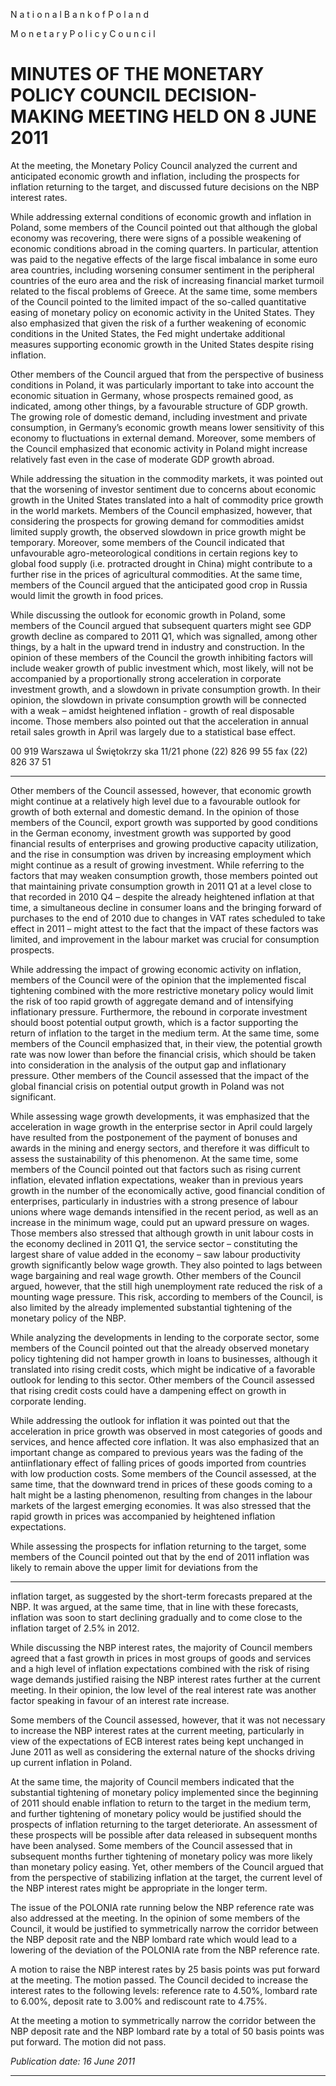 N a t i o n a l B a n k o f P o l a n d

M o n e t a r y P o l i c y C o u n c i l

# MINUTES OF THE MONETARY POLICY COUNCIL DECISION-MAKING MEETING HELD ON 8 JUNE 2011

At the meeting, the Monetary Policy Council analyzed the current and anticipated economic growth and
inflation, including the prospects for inflation returning to the target, and discussed future decisions on
the NBP interest rates.

While addressing external conditions of economic growth and inflation in Poland, some members of the
Council pointed out that although the global economy was recovering, there were signs of a possible
weakening of economic conditions abroad in the coming quarters. In particular, attention was paid to the
negative effects of the large fiscal imbalance in some euro area countries, including worsening consumer
sentiment in the peripheral countries of the euro area and the risk of increasing financial market turmoil
related to the fiscal problems of Greece. At the same time, some members of the Council pointed to the
limited impact of the so-called quantitative easing of monetary policy on economic activity in the United
States. They also emphasized that given the risk of a further weakening of economic conditions in the
United States, the Fed might undertake additional measures supporting economic growth in the United
States despite rising inflation.

Other members of the Council argued that from the perspective of business conditions in Poland, it was
particularly important to take into account the economic situation in Germany, whose prospects
remained good, as indicated, among other things, by a favourable structure of GDP growth. The growing
role of domestic demand, including investment and private consumption, in Germany’s economic
growth means lower sensitivity of this economy to fluctuations in external demand. Moreover, some
members of the Council emphasized that economic activity in Poland might increase relatively fast even
in the case of moderate GDP growth abroad.

While addressing the situation in the commodity markets, it was pointed out that the worsening of
investor sentiment due to concerns about economic growth in the United States translated into a halt of
commodity price growth in the world markets. Members of the Council emphasized, however, that
considering the prospects for growing demand for commodities amidst limited supply growth, the
observed slowdown in price growth might be temporary. Moreover, some members of the Council
indicated that unfavourable agro-meteorological conditions in certain regions key to global food supply
(i.e. protracted drought in China) might contribute to a further rise in the prices of agricultural
commodities. At the same time, members of the Council argued that the anticipated good crop in Russia
would limit the growth in food prices.

While discussing the outlook for economic growth in Poland, some members of the Council argued that
subsequent quarters might see GDP growth decline as compared to 2011 Q1, which was signalled,
among other things, by a halt in the upward trend in industry and construction. In the opinion of these
members of the Council the growth inhibiting factors will include weaker growth of public investment
which, most likely, will not be accompanied by a proportionally strong acceleration in corporate
investment growth, and a slowdown in private consumption growth. In their opinion, the slowdown in
private consumption growth will be connected with a weak – amidst heightened inflation - growth of
real disposable income. Those members also pointed out that the acceleration in annual retail sales
growth in April was largely due to a statistical base effect.

00 919 Warszawa ul Świętokrzy ska 11/21 phone (22) 826 99 55 fax (22) 826 37 51


-----

Other members of the Council assessed, however, that economic growth might continue at a relatively
high level due to a favourable outlook for growth of both external and domestic demand. In the opinion
of those members of the Council, export growth was supported by good conditions in the German
economy, investment growth was supported by good financial results of enterprises and growing
productive capacity utilization, and the rise in consumption was driven by increasing employment which
might continue as a result of growing investment. While referring to the factors that may weaken
consumption growth, those members pointed out that maintaining private consumption growth in 2011
Q1 at a level close to that recorded in 2010 Q4 – despite the already heightened inflation at that time, a
simultaneous decline in consumer loans and the bringing forward of purchases to the end of 2010 due to
changes in VAT rates scheduled to take effect in 2011 – might attest to the fact that the impact of these
factors was limited, and improvement in the labour market was crucial for consumption prospects.

While addressing the impact of growing economic activity on inflation, members of the Council were of
the opinion that the implemented fiscal tightening combined with the more restrictive monetary policy
would limit the risk of too rapid growth of aggregate demand and of intensifying inflationary pressure.
Furthermore, the rebound in corporate investment should boost potential output growth, which is a
factor supporting the return of inflation to the target in the medium term. At the same time, some
members of the Council emphasized that, in their view, the potential growth rate was now lower than
before the financial crisis, which should be taken into consideration in the analysis of the output gap and
inflationary pressure. Other members of the Council assessed that the impact of the global financial
crisis on potential output growth in Poland was not significant.

While assessing wage growth developments, it was emphasized that the acceleration in wage growth in
the enterprise sector in April could largely have resulted from the postponement of the payment of
bonuses and awards in the mining and energy sectors, and therefore it was difficult to assess the
sustainability of this phenomenon. At the same time, some members of the Council pointed out that
factors such as rising current inflation, elevated inflation expectations, weaker than in previous years
growth in the number of the economically active, good financial condition of enterprises, particularly in
industries with a strong presence of labour unions where wage demands intensified in the recent period,
as well as an increase in the minimum wage, could put an upward pressure on wages. Those members
also stressed that although growth in unit labour costs in the economy declined in 2011 Q1, the service
sector – constituting the largest share of value added in the economy – saw labour productivity growth
significantly below wage growth. They also pointed to lags between wage bargaining and real wage
growth. Other members of the Council argued, however, that the still high unemployment rate reduced
the risk of a mounting wage pressure. This risk, according to members of the Council, is also limited by
the already implemented substantial tightening of the monetary policy of the NBP.

While analyzing the developments in lending to the corporate sector, some members of the Council
pointed out that the already observed monetary policy tightening did not hamper growth in loans to
businesses, although it translated into rising credit costs, which might be indicative of a favorable
outlook for lending to this sector. Other members of the Council assessed that rising credit costs could
have a dampening effect on growth in corporate lending.

While addressing the outlook for inflation it was pointed out that the acceleration in price growth was
observed in most categories of goods and services, and hence affected core inflation. It was also
emphasized that an important change as compared to previous years was the fading of the antiinflationary effect of falling prices of goods imported from countries with low production costs. Some
members of the Council assessed, at the same time, that the downward trend in prices of these goods
coming to a halt might be a lasting phenomenon, resulting from changes in the labour markets of the
largest emerging economies. It was also stressed that the rapid growth in prices was accompanied by
heightened inflation expectations.

While assessing the prospects for inflation returning to the target, some members of the Council pointed
out that by the end of 2011 inflation was likely to remain above the upper limit for deviations from the


-----

inflation target, as suggested by the short-term forecasts prepared at the NBP. It was argued, at the same
time, that in line with these forecasts, inflation was soon to start declining gradually and to come close to
the inflation target of 2.5% in 2012.

While discussing the NBP interest rates, the majority of Council members agreed that a fast growth in
prices in most groups of goods and services and a high level of inflation expectations combined with the
risk of rising wage demands justified raising the NBP interest rates further at the current meeting. In
their opinion, the low level of the real interest rate was another factor speaking in favour of an interest
rate increase.

Some members of the Council assessed, however, that it was not necessary to increase the NBP interest
rates at the current meeting, particularly in view of the expectations of ECB interest rates being kept
unchanged in June 2011 as well as considering the external nature of the shocks driving up current
inflation in Poland.

At the same time, the majority of Council members indicated that the substantial tightening of monetary
policy implemented since the beginning of 2011 should enable inflation to return to the target in the
medium term, and further tightening of monetary policy would be justified should the prospects of
inflation returning to the target deteriorate. An assessment of these prospects will be possible after data
released in subsequent months have been analysed. Some members of the Council assessed that in
subsequent months further tightening of monetary policy was more likely than monetary policy easing.
Yet, other members of the Council argued that from the perspective of stabilizing inflation at the target,
the current level of the NBP interest rates might be appropriate in the longer term.

The issue of the POLONIA rate running below the NBP reference rate was also addressed at the
meeting. In the opinion of some members of the Council, it would be justified to symmetrically narrow
the corridor between the NBP deposit rate and the NBP lombard rate which would lead to a lowering of
the deviation of the POLONIA rate from the NBP reference rate.

A motion to raise the NBP interest rates by 25 basis points was put forward at the meeting. The motion
passed. The Council decided to increase the interest rates to the following levels: reference rate to
4.50%, lombard rate to 6.00%, deposit rate to 3.00% and rediscount rate to 4.75%.

At the meeting a motion to symmetrically narrow the corridor between the NBP deposit rate and the
NBP lombard rate by a total of 50 basis points was put forward. The motion did not pass.

_Publication date: 16 June 2011_


-----


